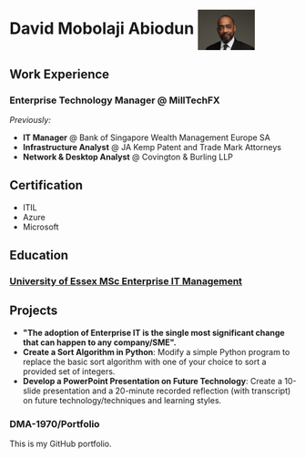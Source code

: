 # David Mobolaji Abiodun <img src="assets/050324-3.578-2.jpg" alt="David Mobolaji Abiodun" width="100" style="vertical-align:middle;"/>

## Work Experience
### Enterprise Technology Manager @ MillTechFX
*Previously:*
- **IT Manager** @ Bank of Singapore Wealth Management Europe SA
- **Infrastructure Analyst** @ JA Kemp Patent and Trade Mark Attorneys
- **Network & Desktop Analyst** @ Covington & Burling LLP

## Certification
- ITIL
- Azure
- Microsoft

## Education
### [**University of Essex**  MSc Enterprise IT Management](university-of-essex.md)


## Projects
- **"The adoption of Enterprise IT is the single most significant change that can happen to any company/SME".**
- **Create a Sort Algorithm in Python**: Modify a simple Python program to replace the basic sort algorithm with one of your choice to sort a provided set of integers.
- **Develop a PowerPoint Presentation on Future Technology**: Create a 10-slide presentation and a 20-minute recorded reflection (with transcript) on future technology/techniques and learning styles.

### DMA-1970/Portfolio
This is my GitHub portfolio.
